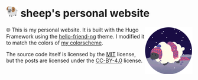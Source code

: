# <img src="assets/ram.png" height="32"> sheep's personal website

<img src="assets/sheep.png" align="right">

🌐 This is my personal website. It is built with the Hugo Framework using the [hello-friend-ng](https://github.com/rhazdon/hugo-theme-hello-friend-ng) theme. I modified it to match the colors of [my colorscheme](https://github.com/lunar-theme).

The source code itself is licensed by the [MIT](https://raw.githubusercontent.com/sheeepdev/hello-friend-ng/master/LICENSE.md) license, but the posts are licensed under the [CC-BY-4.0](https://creativecommons.org/licenses/by/4.0/) license.
